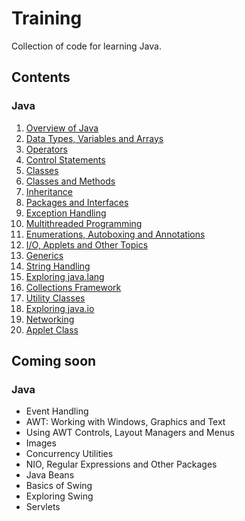 # Training
Collection of code for learning Java.

## Contents
### Java
1. [Overview of Java](Java/Chapter_02)
2. [Data Types, Variables and Arrays](Java/Chapter_03)
3. [Operators](Java/Chapter_04)
4. [Control Statements](Java/Chapter_05)
5. [Classes](Java/Chapter_06)
6. [Classes and Methods](Java/Chapter_07)
7. [Inheritance](Java/Chapter_08)
8. [Packages and Interfaces](Java/Chapter_09)
9. [Exception Handling](Java/Chapter_10)
10. [Multithreaded Programming](Java/Chapter_11)
11. [Enumerations, Autoboxing and Annotations](Java/Chapter_12)
12. [I/O, Applets and Other Topics](Java/Chapter_13)
13. [Generics](Java/Chapter_14)
14. [String Handling](Java/Chapter_15)
15. [Exploring java.lang](Java/Chapter_16)
16. [Collections Framework](Java/Chapter_17)
17. [Utility Classes](Java/Chapter_18)
18. [Exploring java.io](Java/Chapter_19)
19. [Networking](Java/Chapter_20)
20. [Applet Class](Java/Chapter_21)

## Coming soon
### Java
* Event Handling
* AWT: Working with Windows, Graphics and Text
* Using AWT Controls, Layout Managers and Menus
* Images
* Concurrency Utilities
* NIO, Regular Expressions and Other Packages
* Java Beans
* Basics of Swing
* Exploring Swing
* Servlets
